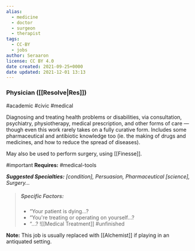 ```yaml
---
alias:
  - medicine
  - doctor
  - surgeon
  - therapist
tags:
  - CC-BY
  - jobs
author: Seraaron
license: CC BY 4.0
date created: 2021-09-25+0000
date updated: 2021-12-01 13:13
---
```


### Physician ([[Resolve|Res]])

#academic #civic #medical

Diagnosing and treating health problems or disabilities, via consultation, psychiatry, physiotherapy, medical prescription, and other forms of care — though even this work rarely takes on a fully curative form. Includes some pharmaceutical and antibiotic knowledge too (ie. the making of drugs and medicines, and how to reduce the spread of diseases).

May also be used to perform surgery, using [[Finesse]].

#important **Requires:** #medical-tools

_**Suggested Specialties:** [condition], Persuasion, Pharmaceutical [science], Surgery..._

> ##### Specific Factors:
>
> - “Your patient is dying...?
> - “You're treating or operating on yourself...?
> - “...?
> ![[Medical Treatment]]
> #unfinished

**Note:** This job is usually replaced with [[Alchemist]] if playing in an antiquated setting.
